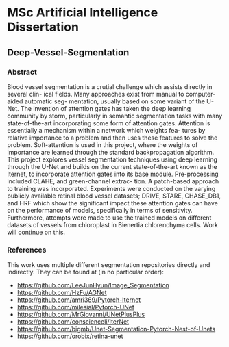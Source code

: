 # MSc Artificial Intelligence Dissertation

## Deep-Vessel-Segmentation

### Abstract
Blood vessel segmentation is a crutial challenge which assists directly in several clin-
ical fields. Many approaches exist from manual to computer-aided automatic seg-
mentation, usually based on some variant of the U-Net. The invention of attention
gates has taken the deep learning community by storm, particularly in semantic
segmentation tasks with many state-of-the-art incorporating some form of attention
gates. Attention is essentially a mechanism within a network which weights fea-
tures by relative importance to a problem and then uses these features to solve the
problem. Soft-attention is used in this project, where the weights of importance
are learned through the standard backpropagation algorithm. This project explores
vessel segmentation techniques using deep learning through the U-Net and builds
on the current state-of-the-art known as the Iternet, to incorporate attention gates
into its base module. Pre-processing included CLAHE, and green-channel extrac-
tion. A patch-based approach to training was incorporated. Experiments were
conducted on the varying publicly available retinal blood vessel datasets; DRIVE,
STARE, CHASE_DB1, and HRF which show the significant impact these attention
gates can have on the performance of models, specifically in terms of sensitivity.
Furthermore, attempts were made to use the trained models on different datasets
of vessels from chloroplast in Bienertia chlorenchyma cells. Work will continue on
this.


### References
This work uses multiple different segmentation repositories directly and indirectly. They can be found at (in no particular order):
- https://github.com/LeeJunHyun/Image_Segmentation
- https://github.com/HzFu/AGNet
- https://github.com/amri369/Pytorch-Iternet
- https://github.com/milesial/Pytorch-UNet
- https://github.com/MrGiovanni/UNetPlusPlus
- https://github.com/conscienceli/IterNet
- https://github.com/bigmb/Unet-Segmentation-Pytorch-Nest-of-Unets
- https://github.com/orobix/retina-unet
